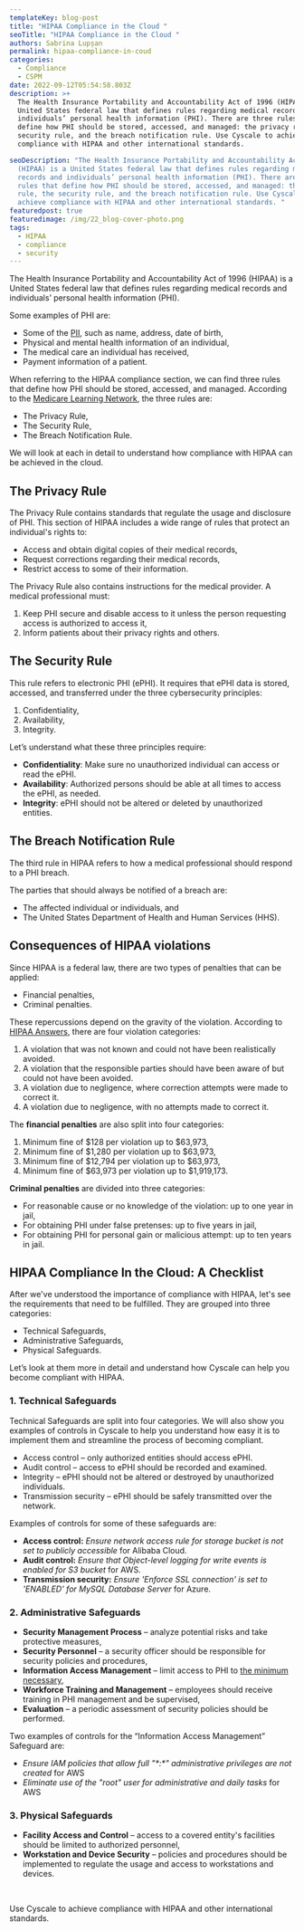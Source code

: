 ```yaml
---
templateKey: blog-post
title: "HIPAA Compliance in the Cloud "
seoTitle: "HIPAA Compliance in the Cloud "
authors: Sabrina Lupșan
permalink: hipaa-compliance-in-coud
categories:
  - Compliance
  - CSPM
date: 2022-09-12T05:54:58.803Z
description: >+
  The Health Insurance Portability and Accountability Act of 1996 (HIPAA) is a
  United States federal law that defines rules regarding medical records and
  individuals’ personal health information (PHI). There are three rules that
  define how PHI should be stored, accessed, and managed: the privacy rule, the
  security rule, and the breach notification rule. Use Cyscale to achieve
  compliance with HIPAA and other international standards. 

seoDescription: "The Health Insurance Portability and Accountability Act of 1996
  (HIPAA) is a United States federal law that defines rules regarding medical
  records and individuals’ personal health information (PHI). There are three
  rules that define how PHI should be stored, accessed, and managed: the privacy
  rule, the security rule, and the breach notification rule. Use Cyscale to
  achieve compliance with HIPAA and other international standards. "
featuredpost: true
featuredimage: /img/22_blog-cover-photo.png
tags:
  - HIPAA
  - compliance
  - security
---
```

<!--StartFragment-->

The Health Insurance Portability and Accountability Act of 1996 (HIPAA) is a United States federal law that defines rules regarding medical records and individuals’ personal health information (PHI). 

Some examples of PHI are: 

* Some of the [PII](https://cyscale.com/blog/protecting-pii-in-the-cloud/), such as name, address, date of birth, 
* Physical and mental health information of an individual,  
* The medical care an individual has received, 
* Payment information of a patient. 

When referring to the HIPAA compliance section, we can find three rules that define how PHI should be stored, accessed, and managed. According to the [Medicare Learning Network](https://www.cms.gov/Outreach-and-Education/Medicare-Learning-Network-MLN/MLNProducts/Downloads/HIPAAPrivacyandSecurity.pdf), the three rules are: 

* The Privacy Rule, 
* The Security Rule, 
* The Breach Notification Rule. 

We will look at each in detail to understand how compliance with HIPAA can be achieved in the cloud. 

## The Privacy Rule 

The Privacy Rule contains standards that regulate the usage and disclosure of PHI. This section of HIPAA includes a wide range of rules that protect an individual's rights to: 

* Access and obtain digital copies of their medical records, 
* Request corrections regarding their medical records, 
* Restrict access to some of their information. 

The Privacy Rule also contains instructions for the medical provider. A medical professional must: 

1. Keep PHI secure and disable access to it unless the person requesting access is authorized to access it, 
2. Inform patients about their privacy rights and others. 

## The Security Rule 

This rule refers to electronic PHI (ePHI). It requires that ePHI data is stored, accessed, and transferred under the three cybersecurity principles: 

1. Confidentiality,  
2. Availability, 
3. Integrity. 

Let’s understand what these three principles require: 

* **Confidentiality**: Make sure no unauthorized individual can access or read the ePHI. 
* **Availability**: Authorized persons should be able at all times to access the ePHI, as needed. 
* **Integrity**: ePHI should not be altered or deleted by unauthorized entities. 

## The Breach Notification Rule 

The third rule in HIPAA refers to how a medical professional should respond to a PHI breach.  

The parties that should always be notified of a breach are: 

* The affected individual or individuals, and 
* The United States Department of Health and Human Services (HHS). 

## Consequences of HIPAA violations 

Since HIPAA is a federal law, there are two types of penalties that can be applied: 

* Financial penalties, 
* Criminal penalties. 

These repercussions depend on the gravity of the violation. According to [HIPAA Answers](https://www.hipaanswers.com/hipaa-violation-penalties/), there are four violation categories: 

1. A violation that was not known and could not have been realistically avoided. 
2. A violation that the responsible parties should have been aware of but could not have been avoided. 
3. A violation due to negligence, where correction attempts were made to correct it. 
4. A violation due to negligence, with no attempts made to correct it. 

The **financial penalties** are also split into four categories: 

1. Minimum fine of $128 per violation up to $63,973, 
2. Minimum fine of $1,280 per violation up to $63,973, 
3. Minimum fine of $12,794 per violation up to $63,973, 
4. Minimum fine of $63,973 per violation up to $1,919,173. 

**Criminal penalties** are divided into three categories: 

* For reasonable cause or no knowledge of the violation: up to one year in jail, 
* For obtaining PHI under false pretenses: up to five years in jail, 
* For obtaining PHI for personal gain or malicious attempt: up to ten years in jail. 

## HIPAA Compliance In the Cloud: A Checklist 

After we've understood the importance of compliance with HIPAA, let's see the requirements that need to be fulfilled. They are grouped into three categories: 

* Technical Safeguards, 
* Administrative Safeguards, 
* Physical Safeguards.  

Let’s look at them more in detail and understand how Cyscale can help you become compliant with HIPAA. 

### 1. Technical Safeguards 

Technical Safeguards are split into four categories. We will also show you examples of controls in Cyscale to help you understand how easy it is to implement them and streamline the process of becoming compliant. 

* Access control – only authorized entities should access ePHI. 
* Audit control – access to ePHI should be recorded and examined. 
* Integrity – ePHI should not be altered or destroyed by unauthorized individuals. 
* Transmission security – ePHI should be safely transmitted over the network. 

Examples of controls for some of these safeguards are: 

* **Access control:** *Ensure network access rule for storage bucket is not set to publicly accessible* for Alibaba Cloud. 
* **Audit control:** *Ensure that Object-level logging for write events is enabled for S3 bucket* for AWS. 
* **Transmission security:** *Ensure 'Enforce SSL connection' is set to 'ENABLED' for MySQL Database Server* for Azure. 

### 2. Administrative Safeguards 

* **Security Management Process** – analyze potential risks and take protective measures, 
* **Security Personnel** – a security officer should be responsible for security policies and procedures, 
* **Information Access Management** – limit access to PHI to [the minimum necessary](https://cyscale.com/blog/check-for-least-privilege/), 
* **Workforce Training and Management** – employees should receive training in PHI management and be supervised, 
* **Evaluation** – a periodic assessment of security policies should be performed. 

Two examples of controls for the “Information Access Management” Safeguard are: 

* *Ensure IAM policies that allow full "\*:\*" administrative privileges are not created* for AWS 
* *Eliminate use of the "root" user for administrative and daily tasks* for AWS 

### 3. Physical Safeguards 

* **Facility Access and Control** – access to a covered entity's facilities should be limited to authorized personnel, 
* **Workstation and Device Security** – policies and procedures should be implemented to regulate the usage and access to workstations and devices.  

 

Use Cyscale to achieve compliance with HIPAA and other international standards. 

 

<!--EndFragment-->